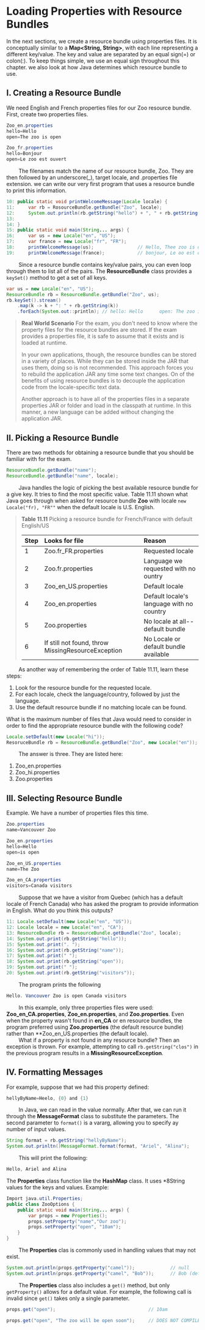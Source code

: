 # Loading Properties with Resource Bundles
In the next sections, we create a resource bundle using properties files. It is conceptually similar to a **Map<String, String>**, 
with each line representing a different key/value. The key and value are separated by an equal sign(=) or colon(:). To 
keep things simple, we use an equal sign throughout this chapter. we also look at how Java determines which resource 
bundle to use.<br/>

## I. Creating a Resource Bundle
We need English and French properties files for our Zoo resource bundle. First, create two properties files.
```java
Zoo_en.properties
hello=Hello
open=The zoo is open

Zoo_fr.properties
hello=Bonjour
open=Le zoo est ouvert
```
&emsp;&emsp;
The filenames match the name of our resource bundle, Zoo. They are then followed by an underscore(_), target locale, and 
.properties file extension. we can write our very first program that uses a resource bundle to print this information.
```java
10: public static void printWelcomeMessage(Locale locale) {
11:     var rb = RosourceBundle.getBundle("Zoo", locale);
12:     System.out.println(rb.getString("hello") + ", " + rb.getString("open"));
13:
14: }
15: public static void main(String... args) {
16:     var us = new Locale("en", "US");
17:     var france = new Locale("fr", "FR");
18:     printWelcomeMessage(us);                // Hello, Thee zoo is open
19:     printWelcomeMessage(france);            // bonjour, Le oo est ouvert
```
&emsp;&emsp;
Since a resource bundle contains key/value pairs, you can even loop through them to list all of the pairs. The 
**ResourceBundle** class provides a `keySet()` method to get a set of all keys.
```java
var us = new Locale("en", "US");
ResourceBundle rb = ResourceBundle.getBundle("Zoo", us);
rb.keySet().stream()
    .map(k -> k + ": " + rb.getString(k))
    .forEach(System.out::println); // hello: Hello      open: The zoo is open
```

> **Real World Scenario**
> For the exam, you don't need to know where the property files for the resource bundles are stored. If the exam provides 
> a properties file, it is safe to assume that it exists and is loaded at runtime.
> 
> In your own applications, though, the resource bundles can be stored in a variety of places. While they can be stored 
> inside the JAR that uses them, doing so is not recommended. This approach forces you to rebuild the application JAR 
> any time some text changes. On of the benefits of using resource bundles is to decouple the application code from the 
> locale-specific text data.
> 
> Another approach is to have all of the properties files in a separate properties JAR or folder and load in the classpath 
> at runtime. In this manner, a new language can be added without changing the application JAR.
> 

## II. Picking a Resource Bundle
There are two methods for obtaining a resource bundle that you should be familiar with for the exam.
```java
ResourceBundle.getBundle("name");
ResourceBundle.getBundle("name", locale);
```
&emsp;&emsp;
Java handles the logic of picking the best available resource bundle for a give key. It tries to find the most specific 
value. Table 11.11 shown what Java goes through when asked for resource bundle **Zoo** with locale `new Locale("fr), "FR""` 
when the default locale is U.S. English.

> **Table 11.11** Picking a resource bundle for French/France with default English/US
> 
> | Step | Looks for file                                       | Reason                                    |
> |:-----|:-----------------------------------------------------|:------------------------------------------|
> | 1    | Zoo.fr_FR.properties                                 | Requested locale                          |
> | 2    | Zoo.fr.properties                                    | Language we requested with no ountry      |
> | 3    | Zoo_en_US.properties                                 | Default locale                            |
> | 4    | Zoo_en.properties                                    | Default locale's language with no country |
> | 5    | Zoo.properties                                       | No locale at all--default bundle          |
> | 6    | If still not found, throw MissingResourceException   | No Locale or default bundle available     |
> 
&emsp;&emsp;
As another way of remembering the order of Table 11.11, learn these steps:
1. Look for the resource bundle for the requested locale.
2. For each locale, check the language/country, followed by just the language.
3. Use the default resource bundle if no matching locale can be found.

What is the maximum number of files that Java would need to consider in order to find the appropriate resource bundle 
with the following code?
```java
Locale.setDefault(new Locale("hi"));
ResoruceBundle rb = ResourceBundle.getBundle("Zoo", new Locale("en"));
```
&emsp;&emsp;
The answer is three. They are listed here:
1. Zoo_en.properties
2. Zoo_hi.properties
3. Zoo.properties

## III. Selecting Resource Bundle
Example. We have a number of properties files this time.
```java
Zoo.properties
name=Vancouver Zoo

Zoo_en.properties
hello=Hello
open=is open

Zoo_en_US.properties
name=The Zoo

Zoo_en_CA.properties
visitors=Canada visitors
```
&emsp;&emsp;
Suppose that we have a visitor from Quebec (which has a default locale of French Canada) who has asked the program to 
provide information in English. What do you think this outputs?
```java
11: Locale.setDefault(new Locale("en", "US"));
12: Locale locale = new Locale("en", "CA");
13: ResourceBundle rb = ResourceBundle.getBundle("Zoo", locale);
14: System.out.print(rb.getString("hello"));
15: System.out.print(". ");
16: System.out.print(rb.getString("name"));
17: System.out.print(" ");
18: System.out.print(rb.getString("open"));
19: System.out.print(" ");
20: System.out.print(rb.getString("visitors"));
```
&emsp;&emsp;
The program prints the following
```java
Hello. Vancouver Zoo is open Canada visitors
```
&emsp;&emsp;
In this example, only three properties files were used: **Zoo_en_CA.properties**, **Zoo_en.properties**, and 
**Zoo.properties**. Even when the property wasn't found in **en_CA** or en resource bundles, the program preferred using 
**Zoo.properties** (the default resource bundle) rather than **Zoo_en_US.properties (the default locale). <br/>
&emsp;&emsp;
What if a property is not found in any resource bundle? Then an exception is thrown. For example, attempting to call 
`rb.getString("clos")` in the previous program results in a **MissingResourceException**. <br/>

## IV. Formatting Messages
For example, suppose that we had this property defined:
```java
hellyByName=Heelo, {0} and {1}
```
&emsp;&emsp;
In Java, we can read in the value normally. After that, we can run it through the **MessageFormat** class to substitute 
the parameters. The second parameter to `format()` is a vararg, allowing you to specify ay number of input values.
```java
String format = rb.getString("hellyByName");
System.out.prinltn()MessageFormat.format(format, "Ariel", "Alina");
```
&emsp;&emsp; 
This will print the following:
```java
Hello, Ariel and Alina
```
The **Properties** class function like the **HashMap** class. It uses *8String values for the keys and values. Example:
```java
Import java.util.Properties;
public class ZooOptions {
    public static void main(String... args) {
        var props = new Properties();
        props.setProperty("name","Our zoo");
        props.setProperty("open", "10am");
    }
}
```
&emsp;&emsp;
The **Properties** clas is commonly used in handling values that may not exist.
```java
System.out.println(props.getProperty("camel"));             // null
System.out.println(props.getProperty("camel", "Bob"));      // Bob (default value)
```
&emsp;&emsp;
The **Properties** class also includes a `get()` method, but only `getProperty()` allows for a default value. For example, 
the following call is invalid since `get()` takes only a single parameter.
```java
props.get("open");                                  // 10am

props.get("open", "The zoo will be open soon");     // DOES NOT COMPILE
```



















